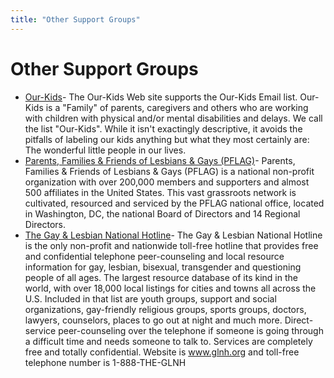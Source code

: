 ```yaml
---
title: "Other Support Groups"
---
```


# Other Support Groups

*   [Our-Kids][1]\- The Our-Kids Web site supports the Our-Kids Email list. Our-Kids is a "Family" of parents, caregivers and others who are working with children with physical and/or mental disabilities and delays. We call the list "Our-Kids". While it isn't exactingly descriptive, it avoids the pitfalls of labeling our kids anything but what they most certainly are: The wonderful little people in our lives.
*   [Parents, Families & Friends of Lesbians & Gays (PFLAG)][2]\- Parents, Families & Friends of Lesbians & Gays (PFLAG) is a national non-profit organization with over 200,000 members and supporters and almost 500 affiliates in the United States. This vast grassroots network is cultivated, resourced and serviced by the PFLAG national office, located in Washington, DC, the national Board of Directors and 14 Regional Directors.
*   [The Gay & Lesbian National Hotline][3]\- The Gay & Lesbian National Hotline is the only non-profit and nationwide toll-free hotline that provides free and confidential telephone peer-counseling and local resource information for gay, lesbian, bisexual, transgender and questioning people of all ages. The largest resource database of its kind in the world, with over 18,000 local listings for cities and towns all across the U.S. Included in that list are youth groups, support and social organizations, gay-friendly religious groups, sports groups, doctors, lawyers, counselors, places to go out at night and much more. Direct-service peer-counseling over the telephone if someone is going through a difficult time and needs someone to talk to. Services are completely free and totally confidential. Website is www.glnh.org and toll-free telephone number is 1-888-THE-GLNH


[1]: /node/554
[2]: /node/555
[3]: /node/852
